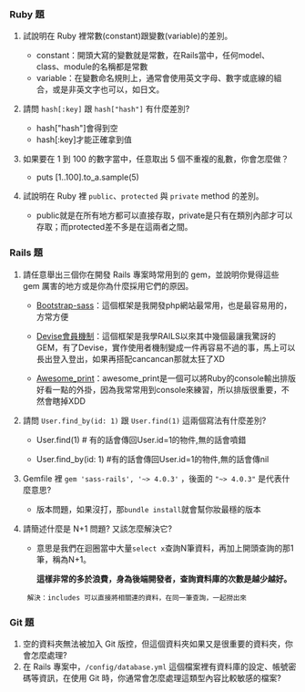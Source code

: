 ### Ruby 題

1. 試說明在 Ruby 裡常數(constant)跟變數(variable)的差別。

    - constant：開頭大寫的變數就是常數，在Rails當中，任何model、class、module的名稱都是常數
    - variable：在變數命名規則上，通常會使用英文字母、數字或底線的組合，或是非英文字也可以，如日文。

2. 請問 `hash[:key]` 跟 `hash["hash"]` 有什麼差別?
    - hash["hash"]會得到空
    - hash[:key]才能正確拿到值
3. 如果要在 1 到 100 的數字當中，任意取出 5 個不重複的亂數，你會怎麼做？
    - puts [1..100].to_a.sample(5)
4. 試說明在 Ruby 裡 `public`、`protected` 與 `private` method 的差別。
    - public就是在所有地方都可以直接存取，private是只有在類別內部才可以存取；而protected差不多是在這兩者之間。

### Rails 題

1. 請任意舉出三個你在開發 Rails 專案時常用到的 gem，並說明你覺得這些 gem 厲害的地方或是你為什麼採用它們的原因。

    - [Bootstrap-sass](https://github.com/momo200e/Ruby_Rails_Notes/blob/master/Gem_Notes.md#bootstrap-sass)：這個框架是我開發php網站最常用，也是最容易用的，方常方便
  
    - [Devise會員機制](https://github.com/momo200e/Ruby_Rails_Notes/blob/master/Gem_Notes.md#devise會員機制)：這個框架是我學RAILS以來其中幾個最讓我驚訝的GEM，有了Devise，實作使用者機制變成一件再容易不過的事，馬上可以長出登入登出，如果再搭配cancancan那就太狂了XD
  
    - [Awesome_print](https://github.com/momo200e/Ruby_Rails_Notes/blob/master/Gem_Notes.md#awesome_print)：awesome_print是一個可以將Ruby的console輸出排版好看一點的外掛，因為我常常用到console來練習，所以排版很重要，不然會瞎掉XDD
 
2. 請問 `User.find_by(id: 1)` 跟 `User.find(1)` 這兩個寫法有什麼差別?

    - User.find(1)    # 有的話會傳回User.id=1的物件,無的話會噴錯

    - User.find_by(id: 1) #有的話會傳回User.id=1的物件,無的話會傳nil

3. Gemfile 裡 `gem 'sass-rails', '~> 4.0.3'` ，後面的 `"~> 4.0.3"` 是代表什麼意思?
    - 版本問題，如果沒打，那`bundle install`就會幫你妝最穩的版本
4. 請簡述什麼是 N+1 問題? 又該怎麼解決它?
    - 意思是我們在迴圈當中大量`select x`查詢N筆資料，再加上開頭查詢的那1筆，稱為N+1。
        
        **這樣非常的多於浪費，身為後端開發者，查詢資料庫的次數是越少越好。**

    ``` 解決：includes 可以直接將相關連的資料，在同一筆查詢，一起撈出來```

### Git 題

1. 空的資料夾無法被加入 Git 版控，但這個資料夾如果又是很重要的資料夾，你會怎麼處理?
2. 在 Rails 專案中，`/config/database.yml` 這個檔案裡有資料庫的設定、帳號密碼等資訊，在使用 Git 時，你通常會怎麼處理這類型內容比較敏感的檔案?
